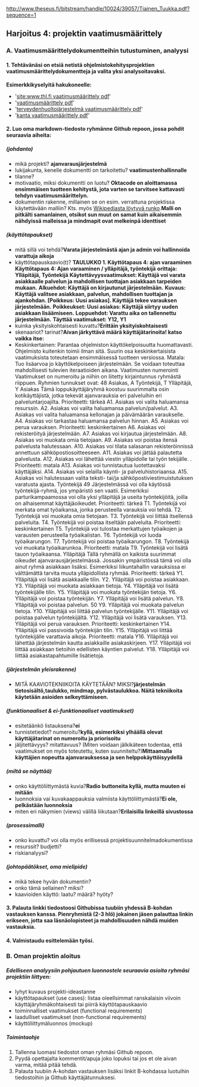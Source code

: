 http://www.theseus.fi/bitstream/handle/10024/39057/Tiainen_Tuukka.pdf?sequence=1 
     
## Harjoitus 4: projektin vaatimusmäärittely

### A. Vaatimusmäärittelydokumentteihin tutustuminen, analyysi

#### 1. Tehtävänäsi on etsiä netistä ohjelmistokehitysprojektien vaatimusmäärittelydokumentteja ja valita yksi analysoitavaksi.
**Esimerkkikyselyitä hakukoneelle:**
  - '[site:www.thl.fi  vaatimusmäärittely pdf](https://www.google.fi/#q=site:www.thl.fi+vaatimusm%C3%A4%C3%A4rittely+pdf)'
  - '[vaatimusmäärittely pdf](https://www.google.fi/#q=vaatimusm%C3%A4%C3%A4rittely+pdf)'
  - '[terveydenhuoltojärjestelmä  vaatimusmäärittely pdf](https://www.google.fi/#q=terveydenhuoltoj%C3%A4rjestelm%C3%A4++vaatimusm%C3%A4%C3%A4rittely+pdf)'
  - '[kanta vaatimusmäärittely pdf](https://www.google.fi/#q=kanta+vaatimusm%C3%A4%C3%A4rittely+pdf)'

#### 2. Luo oma markdown-tiedosto ryhmänne Github repoon, jossa pohdit seuraavia aiheita:

##### (johdanto)
- mikä projekti? **ajanvarausjärjestelmä**
- lukijakunta, kenelle dokumentti on tarkoitettu? **vaatimustenhallinnalle**
- tilanne?
- motivaatio, miksi dokumentti on luotu? **Oktacode on aloittamassa ensimmäisen tuotteen kehitystä, jota varten se tarvitsee kattavasti tehdyn vaatimusmäärittelyn.**
- dokumentin rakenne, millainen se on esim. verrattuna projektissa käytettävään malliin? Kts. myös [Wikipediasta löytyvä runko](http://fi.wikipedia.org/wiki/Ohjelmiston_vaatimusm%C3%A4%C3%A4rittely).**Malli on pitkälti samanlainen, otsikot sun muut on samat kuin aikaisemmin nähdyissä malleissa ja mindmapit ovat melkeinpä identtiset**

##### (käyttötapaukset)
- mitä sillä voi tehdä?**Varata järjestelmästä ajan ja admin voi hallinnoida varattuja aikoja**
- käyttötapauskaavio(t)? **TAULUKKO 1. Käyttötapaus 4: ajan varaaminen**
**Käyttötapaus 4: Ajan varaaminen / ylläpitäjä, työntekijä**
**orittaja: Ylläpitäjä, Työntekijä**
**Käytettävyysvaatimukset: Käyttäjä voi varata asiakkaalle palvelun ja mahdollisen tuottajan asiakkaan tarpeiden mukaan.**
**Alkuehdot: Käyttäjä on kirjautunut järjestelmään.**
**Kuvaus: Käyttäjä valitsee asiakkaan, palvelun, mahdollisen tuottajan ja ajankohdan. [Poikkeus: Uusi asiakas]. Käyttäjä tekee varauksen järjestelmään.**
**Poikkeukset: Uusi asiakas: Käyttäjä siirtyy uuden asiakkaan lisäämiseen.**
**Loppuehdot: Varattu aika on tallennettu järjestelmään.**
**Täyttää vaatimukset: Y12, Y1**
- kuinka yksityiskohtaisesti kuvattu?**Erittäin yksityiskohtaisesti**
- skenaariot? tarinat?**Aivan järkyttävä määrä käyttäjätarinoita! katso vaikka itse:**
- Keskinkertainen: Parantaa ohjelmiston käyttökelpoisuutta huomattavasti. Ohjelmisto kuitenkin toimii ilman sitä. Suurin osa keskinkertaisista vaatimuksista toteutetaan ensimmäisessä tuotteen versiossa.
Matala: Tuo lisäarvoa jo käyttökelpoiseen järjestelmään. Se voidaan toteuttaa mahdollisesti tulevien iteraatioiden aikana.
Vaatimusten numerointi
Vaatimukset on numeroitu ja niihin on liitetty kirjaintunnus ryhmästä riippuen. Ryhmien tunnukset ovat:
48
Asiakas, A
Työntekijä, T
Ylläpitäjä, Y
Asiakas
Tämä loppukäyttäjäryhmä koostuu suurimmalta osin kotikäyttäjistä, jotka tekevät ajanvarauksia eri palveluihin eri palveluntarjoajilta.
Prioriteetti: tärkeä
A1. Asiakas voi valita haluamansa resurssin.
A2. Asiakas voi valita haluamansa palvelun/palvelut.
A3. Asiakas voi valita haluamansa kellonajan ja päivämäärän varaukselle.
A4. Asiakas voi tarkastaa haluamansa palvelun hinnan.
A5. Asiakas voi perua varauksen.
Prioriteetti: keskinkertainen
A6. Asiakas voi rekisteröityä järjestelmään.
A7. Asiakas voi kirjautua järjestelmään.
A8. Asiakas voi muokata omia tietojaan.
A9. Asiakas voi poistaa itensä palvelusta halutessaan.
A10. Asiakas voi tilata salasanan rekisteröinnissä annettuun sähköpostiosoitteeseen.
A11. Asiakas voi jättää palautetta palvelusta.
A12. Asiakas voi lähettää viestin ylläpidolle tai työn tekijälle.
.
Prioriteetti: matala
A13. Asiakas voi tunnistautua luotettavaksi käyttäjäksi.
A14. Asiakas voi selailla käynti- ja palveluhistoriaansa.
A15. Asiakas voi halutessaan valita teksti- tai/ja sähköpostiviestimuistutuksen varatusta ajasta.
Työntekijä
49
Järjestelmässä voi olla käytössä työntekijä-ryhmä, jos ympäristö sen vaatii. Esimerkiksi parturikampaamossa voi olla yksi ylläpitäjä ja useita työntekijöitä, joilla on alhaisemmat käyttäjäoikeudet.
Prioriteetti: tärkeä
T1. Työntekijä voi merkata omat työaikansa, jonka perusteella varauksia voi tehdä.
T2. Työntekijä voi muokata omia tietojaan.
T3. Työntekijä voi liittää itsellensä palveluita.
T4. Työntekijä voi poistaa itseltään palveluita.
Prioriteetti: keskinkertainen
T5. Työntekijä voi tulostaa merkattujen työaikojen ja varausten perusteella työaikalistan.
T6. Työntekijä voi luoda työaikarungon.
T7. Työntekijä voi poistaa työaikarungon.
T8. Työntekijä voi muokata työaikarunkoa.
Prioriteetti: matala
T9. Työntekijä voi lisätä tauon työaikaansa.
Ylläpitäjä
Tällä ryhmällä on kaikista suurimmat oikeudet ajanvarausjärjestelmässä. Jossakin ympäristössä tämä voi olla ainut ryhmä asiakkaan lisäksi. Esimerkiksi liikuntahallin varauksissa ei välttämättä tarvita muuta ylläpidollista ryhmää.
Prioriteetti: tärkeä
Y1. Ylläpitäjä voi lisätä asiakkaalle tilin.
Y2. Ylläpitäjä voi poistaa asiakkaan.
Y3. Ylläpitäjä voi muokata asiakkaan tietoja.
Y4. Ylläpitäjä voi lisätä työntekijälle tilin.
Y5. Ylläpitäjä voi muokata työntekijän tietoja.
Y6. Ylläpitäjä voi poistaa työntekijän.
Y7. Ylläpitäjä voi lisätä palvelun.
Y8. Ylläpitäjä voi poistaa palvelun.
50
Y9. Ylläpitäjä voi muokata palvelun tietoja.
Y10. Ylläpitäjä voi liittää palvelun työntekijälle.
Y11. Ylläpitäjä voi poistaa palvelun työntekijältä.
Y12. Ylläpitäjä voi lisätä varauksen.
Y13. Ylläpitäjä voi perua varauksen.
Prioriteetti: keskinkertainen
Y14. Ylläpitäjä voi passivoida työntekijän tilin.
Y15. Ylläpitäjä voi liittää työntekijälle varattavia aikoja.
Prioriteetti: matala
Y16. Ylläpitäjä voi lähettää järjestelmän kautta asiakkaille asiakaskirjeen.
Y17. Ylläpitäjä voi liittää asiakkaan tietoihin edellisten käyntien palvelut.
Y18. Ylläpitäjä voi liittää asiakastapahtumille lisätietoja.

##### (järjestelmän yleisrakenne) 
- MITÄ KAAVIOTEKNIIKOITA KÄYTETÄÄN? MIKSI?**järjestelmän tietosisältö,taulukko, mindmap, pylvästaulukkoa. Näitä tekniikoita käytetään asioiden selkeyttämiseen.**

##### (funktionaaliset & ei-funktionaaliset vaatimukset)
- esitetäänkö listauksena?**ei**
- tunnistetiedot? numeroitu?**kyllä, esimerkiksi ylhäällä olevat käyttäjätarinat on numeroitu ja priorisoitu**
- jäljitettävyys? mitattavuus? (Miten voidaan jälkikäteen todentaa, että vaatimukset on myös toteutettu, kuten suunniteltu?)**Mittaamalla käyttäjien nopeutta ajanvarauksessa ja sen helppokäyttöisyydellä**

##### (miltä se näyttää)
- onko käyttöliittymästä kuvia?**Radio buttoneita kyllä, mutta muuten ei mitään**
- luonnoksia vai kuvakaappauksia valmiista käyttöliittymästä?**Ei ole, pelkästään luonnoksia**
- miten eri näkymien (views) välillä liikutaan?**Erilaisilla linkeillä sivustossa**

##### (prosessimalli)
- onko kuvattu? voi olla myös erillisessä projektisuunnitelmadokumentissa
- resurssit? budjetti?
- riskianalyysi? 

##### (johtopäätökset, oma mielipide)
- mikä tekee hyvän dokumentin?
- onko tämä sellainen? miksi?
- kaavioiden käyttö: laatu? määrä? hyöty? 

#### 3. Palauta linkki tiedostoosi Githubissa tuubiin yhdessä B-kohdan vastauksen kanssa. Pienryhmistä (2-3 hlö) jokainen jäsen palauttaa linkin erikseen, jotta saa läsnäolopisteet ja mahdollisuuden nähdä muiden vastauksia.
#### 4. Valmistaudu esittelemään työsi.

### B. Oman projektin aloitus

##### Edelliseen analyysiin pohjautuen luonnostele seuraavia asioita ryhmäsi projektiin liittyen:

- lyhyt kuvaus projekti-ideastanne
- käyttötapaukset (use cases): listaa oleellsimmat ranskalaisin viivoin käyttäjäryhmäkohtaisesti tai piirrä käyttötapauskaavio
- toiminnalliset vaatimukset (functional requirements)
- laadulliset vaatimukset (non-functional requirements)
- käyttöliittymäluonnos (mockup)

##### Toimintaohje

1. Tallenna luomasi tiedostot oman ryhmäsi Github repoon. 
2. Pyydä opettajalta kommentit/apuja joko lopuksi tai jos et ole aivan varma, mitää pitää tehdä.
3. Palauta tuubiin A-kohdan vastauksen lisäksi linkit B-kohdassa luotuihin tiedostoihin ja Github käyttäjätunnuksesi.


